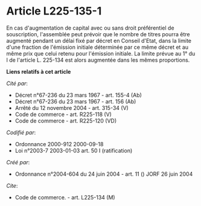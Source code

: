 # Article L225-135-1

En cas d'augmentation de capital avec ou sans droit préférentiel de souscription, l'assemblée peut prévoir que le nombre de
titres pourra être augmenté pendant un délai fixé par décret en Conseil d'Etat, dans la limite d'une fraction de l'émission
initiale déterminée par ce même décret et au même prix que celui retenu pour l'émission initiale. La limite prévue au 1° du I
de l'article L. 225-134 est alors augmentée dans les mêmes proportions.

**Liens relatifs à cet article**

_Cité par_:

  - Décret n°67-236 du 23 mars 1967 - art. 155-4 (Ab)
  - Décret n°67-236 du 23 mars 1967 - art. 156 (Ab)
  - Arrêté du 12 novembre 2004 - art. 315-34 (V)
  - Code de commerce - art. R225-118 (V)
  - Code de commerce - art. R225-120 (VD)

_Codifié par_:

  - Ordonnance 2000-912 2000-09-18
  - Loi n°2003-7 2003-01-03 art. 50 I (ratification)

_Créé par_:

  - Ordonnance n°2004-604 du 24 juin 2004 - art. 11 () JORF 26 juin 2004

_Cite_:

  - Code de commerce. - art. L225-134 (M)
